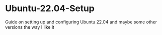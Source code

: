 # Ubuntu-22.04-Setup
Guide on setting up and configuring Ubuntu 22.04 and maybe some other versions the way I like it
